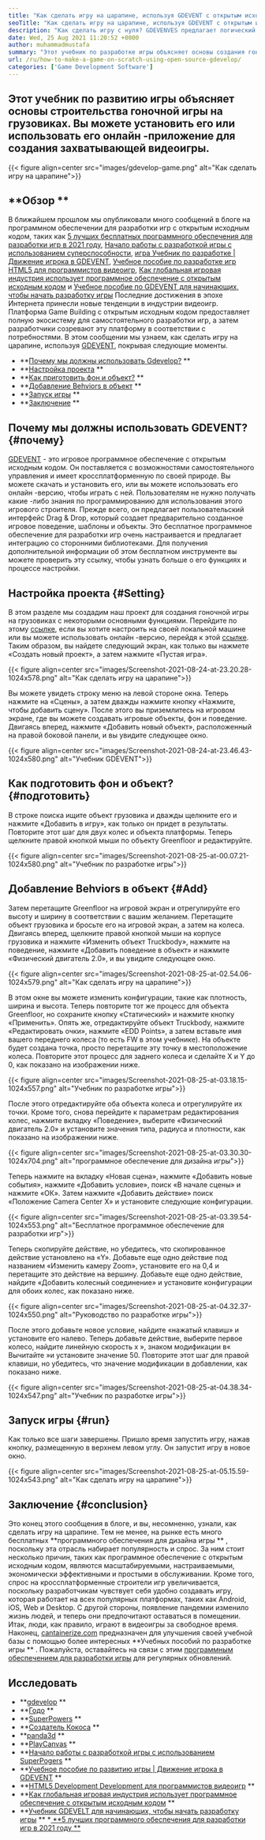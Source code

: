 ```yaml
---
title: "Как сделать игру на царапине, используя GDEVENT с открытым исходным кодом" 
seoTitle: "Как сделать игру на царапине, используя GDEVENT с открытым исходным кодом" 
description: "Как сделать игру с нуля? GDEVENVES предлагает логический пользовательский интерфейс, наполненный множеством компонентов и поведения для создания видеоигр для веб -сайтов, рабочих столов, iOS и Android." 
date: Wed, 25 Aug 2021 11:20:52 +0000
author: muhammadmustafa
summary: "Этот учебник по разработке игры объясняет основы создания гоночной игры на грузовиках. Вы можете установить его или использовать его онлайн -приложение для создания захватывающей видеоигры." 
url: /ru/how-to-make-a-game-on-scratch-using-open-source-gdevelop/
categories: ['Game Development Software']
---
```


## Этот учебник по развитию игры объясняет основы строительства гоночной игры на грузовиках. Вы можете установить его или использовать его онлайн -приложение для создания захватывающей видеоигры.

{{< figure align=center src="images/gdevelop-game.png" alt="Как сделать игру на царапине">}}


## **Обзор ** 
В ближайшем прошлом мы опубликовали много сообщений в блоге на программном обеспечении для разработки игр с открытым исходным кодом, таких как [5 лучших бесплатных программного обеспечения для разработки игр в 2021 году][1], [Начало работы с разработкой игры с использованием суперспособности][2], [игра Учебник по разработке | Движение игрока в GDEVENT][3], [Учебное пособие по разработке игр HTML5 для программистов видеоигр][4], [Как глобальная игровая индустрия использует программное обеспечение с открытым исходным кодом][5] и [Учебное пособие по GDEVENT для начинающих, чтобы начать разработку игры][6 ] Последние достижения в эпохе Интернета принесли новые тенденции в индустрии видеоигр. Платформа Game Building с открытым исходным кодом предоставляет полную экосистему для самостоятельного разработки игр, а затем разработчики созревают эту платформу в соответствии с потребностями. В этом сообщении мы узнаем, как сделать игру на царапине, используя [GDEVENT][7], покрывая следующие моменты.
  * **[Почему мы должны использовать Gdevelop?][8] ** 
  * **[Настройка проекта][9] ** 
  * **[Как приготовить фон и объект?][10] ** 
  * **[Добавление Behviors в объект][11] ** 
  * **[Запуск игры][12] ** 
  * **[Заключение][13] ** 

## Почему мы должны использовать GDEVENT?   {#почему}
[GDEVENT][7] - это игровое программное обеспечение с открытым исходным кодом. Он поставляется с возможностями самостоятельного управления и имеет кроссплатформенную по своей природе. Вы можете скачать и установить его, или вы можете использовать его онлайн -версию, чтобы играть с ней. Пользователям не нужно получать какие -либо знания по программированию для использования этого игрового строителя. Прежде всего, он предлагает пользовательский интерфейс Drag & Drop, который создает предварительно созданное игровое поведение, шаблоны и объекты. Это бесплатное программное обеспечение для разработки игр очень настраивается и предлагает интеграцию со сторонними библиотеками. Для получения дополнительной информации об этом бесплатном инструменте вы можете проверить эту ссылку, чтобы узнать больше о его функциях и процессе настройки.

## Настройка проекта   {#Setting}
В этом разделе мы создадим наш проект для создания гоночной игры на грузовиках с некоторыми основными функциями. Перейдите по этому [ссылке][6], если вы хотите настроить на своей локальной машине или вы можете использовать онлайн -версию, перейдя к этой [ссылке][14].
Таким образом, вы найдете следующий экран, как только вы нажмете «Создать новый проект», а затем нажмите «Пустая игра».

{{< figure align=center src="images/Screenshot-2021-08-24-at-23.20.28-1024x578.png" alt="Как сделать игру на царапине">}}

Вы можете увидеть строку меню на левой стороне окна. Теперь нажмите на «Сцены», а затем дважды нажмите кнопку «Нажмите, чтобы добавить сцену». После этого вы приземлитесь на игровом экране, где вы можете создавать игровые объекты, фон и поведение. Двигаясь вперед, нажмите «Добавить новый объект», расположенный на правой боковой панели, и вы увидите следующее окно.

{{< figure align=center src="images/Screenshot-2021-08-24-at-23.46.43-1024x580.png" alt="Учебник GDEVENT">}}


## Как подготовить фон и объект?   {#подготовить}
В строке поиска ищите объект грузовика и дважды щелкните его и нажмите «Добавить в игру», как только он придет в результаты. Повторите этот шаг для двух колес и объекта платформы. Теперь щелкните правой кнопкой мыши по объекту Greenfloor и редактируйте.

{{< figure align=center src="images/Screenshot-2021-08-25-at-00.07.21-1024x580.png" alt="Учебник по разработке игры">}}


## Добавление Behviors в объект   {#Add}
Затем перетащите Greenfloor на игровой экран и отрегулируйте его высоту и ширину в соответствии с вашим желанием. Перетащите объект грузовика и бросьте его на игровой экран, а затем на колеса. Двигаясь вперед, щелкните правой кнопкой мыши на корпусе грузовика и нажмите «Изменить объект Truckbody», нажмите на поведение, нажмите «Добавить поведение в объект» и нажмите «Физический двигатель 2.0», и вы увидите следующее окно.

{{< figure align=center src="images/Screenshot-2021-08-25-at-02.54.06-1024x579.png" alt="Как сделать игру на царапине">}}

В этом окне вы можете изменить конфигурации, такие как плотность, ширина и высота. Теперь повторите тот же процесс для объекта Greenfloor, но сохраните кнопку «Статический» и нажмите кнопку «Применить». Опять же, отредактируйте объект Truckbody, нажмите «Редактировать очки», нажмите «EDD Points», а затем вставьте имя вашего переднего колеса (то есть FW в этом учебнике). На объекте будет создана точка, просто перетащите эту точку в местоположение колеса. Повторите этот процесс для заднего колеса и сделайте X и Y до 0, как показано на изображении ниже.

{{< figure align=center src="images/Screenshot-2021-08-25-at-03.18.15-1024x557.png" alt="Учебник по разработке игры">}}

После этого отредактируйте оба объекта колеса и отрегулируйте их точки. Кроме того, снова перейдите к параметрам редактирования колес, нажмите вкладку «Поведение», выберите «Физический двигатель 2.0» и установите значения типа, радиуса и плотности, как показано на изображении ниже.

{{< figure align=center src="images/Screenshot-2021-08-25-at-03.30.30-1024x704.png" alt="программное обеспечение для дизайна игры">}}

Теперь нажмите на вкладку «Новая сцена», нажмите «Добавить новые события», нажмите «Добавить условие», поиск «В начале сцены» и нажмите «ОК». Затем нажмите «Добавить действие» поиск «Положение Camera Center X» и установите следующие конфигурации.

{{< figure align=center src="images/Screenshot-2021-08-25-at-03.39.54-1024x553.png" alt="Бесплатное программное обеспечение для разработки игр">}}

Теперь скопируйте действие, но убедитесь, что скопированное действие установлено на «Y». Добавьте еще одно действие под названием «Изменить камеру Zoom», установите его на 0,4 и перетащите это действие на вершину. Добавьте еще одно действие, найдите «Добавить колесный соединение» и установите конфигурации для обоих колес, как показано ниже.

{{< figure align=center src="images/Screenshot-2021-08-25-at-04.32.37-1024x550.png" alt="Руководство по разработке игры">}}

После этого добавьте новое условие, найдите «нажатый клавиш» и установите его налево. Теперь добавьте действие, выберите первое колесо, найдите линейную скорость x », знаком модификации в« Вычитайте »и установите значение 50. Повторите этот шаг для правой клавиши, но убедитесь, что значение модификации в добавлении, как показано ниже.

{{< figure align=center src="images/Screenshot-2021-08-25-at-04.38.34-1024x547.png" alt="Учебник по разработке игры">}}


## Запуск игры   {#run}
Как только все шаги завершены. Пришло время запустить игру, нажав кнопку, размещенную в верхнем левом углу. Он запустит игру в новое окно.

{{< figure align=center src="images/Screenshot-2021-08-25-at-05.15.59-1024x543.png" alt="Как сделать игру на царапине">}}


## Заключение   {#conclusion}
Это конец этого сообщения в блоге, и вы, несомненно, узнали, как сделать игру на царапине. Тем не менее, на рынке есть много бесплатных  **программного обеспечения для дизайна игры ** , поскольку эта отрасль набирает популярность и спрос. За ним стоит несколько причин, таких как программное обеспечение с открытым исходным кодом, являются масштабируемыми, настраиваемыми, экономически эффективными и простыми в обслуживании. Кроме того, спрос на кроссплатформенные строители игр увеличивается, поскольку разработчикам чувствует себя удобно создавать игру, которая работает на всех популярных платформах, таких как Android, iOS, Web и Desktop. С другой стороны, появление пандемии изменило жизнь людей, и теперь они предпочитают оставаться в помещении. Итак, люди, как правило, играют в видеоигры за свободное время.
Наконец, [cantainerize.com][15] предназначен для улучшения своей учебной базы с помощью более интересных  **Учебных пособий по разработке игры ** . Пожалуйста, оставайтесь на связи с этим [программным обеспечением для разработки игры][16] для регулярных обновлений.

## Исследовать
  * **[gdevelop][7] ** 
  * **[Годо][17] ** 
  * **[SuperPowers][18] ** 
  * **[Создатель Кокоса][19] ** 
  * **[panda3d][20] ** 
  * **[PlayCanvas][21] ** 
  * **[Начало работы с разработкой игры с использованием SuperPogers][2] ** 
  * **[Учебное пособие по развитию игры | Движение игрока в GDEVENT][3] ** 
  * **[HTML5 Development Development для программистов видеоигр][4] ** 
  * **[Как глобальная игровая индустрия использует программное обеспечение с открытым исходным кодом][5] ** 
  * **[Учебник GDEVELT для начинающих, чтобы начать разработку игры][6] ** 
  *[ **5 лучших программного обеспечения для разработки игр в 2021 году ** ][1]

  
[1]: https://blog.containerize.com/game-development-software/top-5-free-game-development-software-in-the-year-2021/
[2]: https://blog.containerize.com/game-development-software/superpowers-animation-getting-started-with-game-development/
[3]: https://blog.containerize.com/game-development-software/game-development-tutorial-player-movement-in-gdevelop/
[4]: https://blog.containerize.com/2021/05/19/html5-game-development-tutorial-for-video-game-programmers/
[5]: https://blog.containerize.com/game-development-software/how-global-gaming-market-leveraging-open-source-software/
[6]: https://blog.containerize.com/game-development-software/game-development-tutorial-player-movement-in-gdevelop/
[7]: https://products.containerize.com/game-development-software/gdevelop/
[8]: #why
[9]: #setting
[10]: #prepare
[11]: #add
[12]: #run
[13]: #Conclusion
[14]: https://editor.gdevelop-app.com/
[15]: https://www.containerize.com/
[16]: https://products.containerize.com/game-development-software/
[17]: https://products.containerize.com/game-development-software/godot/
[18]: https://products.containerize.com/game-development-software/superpowers/
[19]: https://products.containerize.com/game-development-software/cocos-creator/
[20]: https://products.containerize.com/game-development-software/panda3d/
[21]: https://products.containerize.com/game-development-software/playcanvas/
